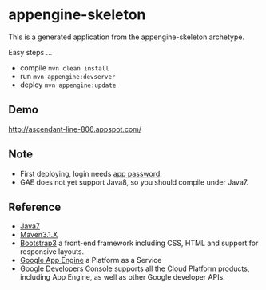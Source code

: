 appengine-skeleton
=============================

This is a generated application from the appengine-skeleton archetype.

Easy steps ...
* compile `mvn clean install`
* run     `mvn appengine:devserver`
* deploy  `mvn appengine:update`

Demo
----
http://ascendant-line-806.appspot.com/

Note
----
* First deploying, login needs [app password](https://security.google.com/settings/security/apppasswords?pli=1).
* GAE does not yet support Java8, so you should compile under Java7.

Reference
---------
* [Java7](http://www.oracle.com/technetwork/java/javase/downloads/jdk7-downloads-1880260.html)
* [Maven3.1.X](http://maven.apache.org/docs/3.1.1/release-notes.html)
* [Bootstrap3](http://getbootstrap.com/) a front-end framework including CSS, HTML and support for responsive layouts.
* [Google App Engine](https://cloud.google.com/appengine/docs/java/) a Platform as a Service
* [Google Developers Console](https://console.developers.google.com/) supports all the Cloud Platform products, including App Engine, as well as other Google developer APIs.



 
